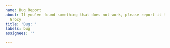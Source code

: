 ```yaml
---
name: Bug Report
about: If you've found something that does not work, please report it to help improve
  Grocy
title: 'Bug: '
labels: bug
assignees: ''

---
```


<!--
Please make sure to:

- Describe the bug as detailed as possible by providing the exact steps how to reproduce it
- Attach screenshots where useful
- Check if the problem was maybe already reported or fixed by searching open and closed issues here
- Keep it to one topic per issue

Please also try to reproduce the problem on the pre-release demo: => https://demo-prerelease.grocy.info
- Use a private demo instance to make your example persistent
- If the problem is not reproducible there, it's most likely not a bug - please use the r/grocy subreddit for general help and usage questions: => https://www.reddit.com/r/grocy
-->
